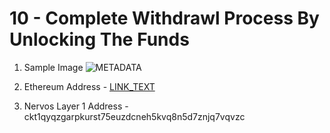 # 10 - Complete Withdrawl Process By Unlocking The Funds

1. Sample Image
![METADATA](./URL)

2. Ethereum Address - [LINK_TEXT](URL)

3. Nervos Layer 1 Address - ckt1qyqzgarpkurst75euzdcneh5kvq8n5d7znjq7vqvzc
